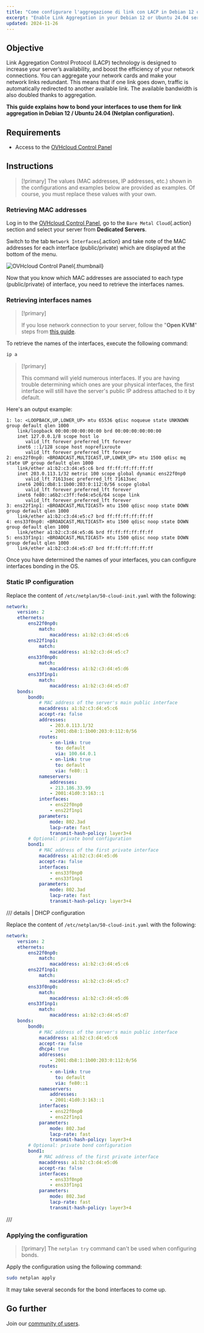 ```yaml
---
title: "Come configurare l'aggregazione di link con LACP in Debian 12 o Ubuntu 24.04 (EN)"
excerpt: "Enable Link Aggregation in your Debian 12 or Ubuntu 24.04 server (Netplan) to increase your server’s availability and boost the efficiency of your network connections"
updated: 2024-11-26
---
```


<style>
details>summary {
    color:rgb(33, 153, 232) !important;
    cursor: pointer;
}
details>summary::before {
    content:'\25B6';
    padding-right:1ch;
}
details[open]>summary::before {
    content:'\25BC';
}
</style>

## Objective

Link Aggregation Control Protocol (LACP) technology is designed to increase your server’s availability, and boost the efficiency of your network connections. You can aggregate your network cards and make your network links redundant. This means that if one link goes down, traffic is automatically redirected to another available link. The available bandwidth is also doubled thanks to aggregation.

**This guide explains how to bond your interfaces to use them for link aggregation in Debian 12 / Ubuntu 24.04 (Netplan configuration).**

## Requirements

- Access to the [OVHcloud Control Panel](/links/manager)

## Instructions

> [!primary]
> The values (MAC addresses, IP addresses, etc.) shown in the configurations and examples below are provided as examples. Of course, you must replace these values with your own.
>

### Retrieving MAC addresses

Log in to the [OVHcloud Control Panel](/links/manager), go to the `Bare Metal Cloud`{.action} section and select your server from **Dedicated Servers**.

Switch to the tab `Network Interfaces`{.action} and take note of the MAC addresses for each interface (public/private) which are displayed at the bottom of the menu.

![OVHcloud Control Panel](images/ControlPanel.png){.thumbnail}

Now that you know which MAC addresses are associated to each type (public/private) of interface, you need to retrieve the interfaces names.

### Retrieving interfaces names

> [!primary]
>
> If you lose network connection to your server, follow the "**Open KVM**" steps from [this guide](/pages/bare_metal_cloud/dedicated_servers/using_ipmi_on_dedicated_servers).
>

To retrieve the names of the interfaces, execute the following command:

```bash
ip a
```

> [!primary]
>
> This command will yield numerous interfaces. If you are having trouble determining which ones are your physical interfaces, the first interface will still have the server's public IP address attached to it by default.
>

Here's an output example:

```text
1: lo: <LOOPBACK,UP,LOWER_UP> mtu 65536 qdisc noqueue state UNKNOWN group default qlen 1000
    link/loopback 00:00:00:00:00:00 brd 00:00:00:00:00:00
    inet 127.0.0.1/8 scope host lo
       valid_lft forever preferred_lft forever
    inet6 ::1/128 scope host noprefixroute
       valid_lft forever preferred_lft forever
2: ens22f0np0: <BROADCAST,MULTICAST,UP,LOWER_UP> mtu 1500 qdisc mq state UP group default qlen 1000
    link/ether a1:b2:c3:d4:e5:c6 brd ff:ff:ff:ff:ff:ff
    inet 203.0.113.1/32 metric 100 scope global dynamic ens22f0np0
       valid_lft 71613sec preferred_lft 71613sec
    inet6 2001:db8:1:1b00:203:0:112:0/56 scope global
       valid_lft forever preferred_lft forever
    inet6 fe80::a6b2:c3ff:fed4:e5c6/64 scope link
       valid_lft forever preferred_lft forever
3: ens22f1np1: <BROADCAST,MULTICAST> mtu 1500 qdisc noop state DOWN group default qlen 1000
    link/ether a1:b2:c3:d4:e5:c7 brd ff:ff:ff:ff:ff:ff
4: ens33f0np0: <BROADCAST,MULTICAST> mtu 1500 qdisc noop state DOWN group default qlen 1000
    link/ether a1:b2:c3:d4:e5:d6 brd ff:ff:ff:ff:ff:ff
5: ens33f1np1: <BROADCAST,MULTICAST> mtu 1500 qdisc noop state DOWN group default qlen 1000
    link/ether a1:b2:c3:d4:e5:d7 brd ff:ff:ff:ff:ff:ff
```

Once you have determined the names of your interfaces, you can configure interfaces bonding in the OS.

### Static IP configuration

Replace the content of `/etc/netplan/50-cloud-init.yaml` with the following:

```yaml
network:
    version: 2
    ethernets:
        ens22f0np0:
            match:
                macaddress: a1:b2:c3:d4:e5:c6
        ens22f1np1:
            match:
                macaddress: a1:b2:c3:d4:e5:c7
        ens33f0np0:
            match:
                macaddress: a1:b2:c3:d4:e5:d6
        ens33f1np1:
            match:
                macaddress: a1:b2:c3:d4:e5:d7
    bonds:
        bond0:
            # MAC address of the server's main public interface
            macaddress: a1:b2:c3:d4:e5:c6
            accept-ra: false
            addresses:
                - 203.0.113.1/32
                - 2001:db8:1:1b00:203:0:112:0/56
            routes:
                - on-link: true
                  to: default
                  via: 100.64.0.1
                - on-link: true
                  to: default
                  via: fe80::1
            nameservers:
                addresses:
                - 213.186.33.99
                - 2001:41d0:3:163::1
            interfaces:
                - ens22f0np0
                - ens22f1np1
            parameters:
                mode: 802.3ad
                lacp-rate: fast
                transmit-hash-policy: layer3+4
        # Optional: private bond configuration
        bond1:
            # MAC address of the first private interface
            macaddress: a1:b2:c3:d4:e5:d6
            accept-ra: false
            interfaces:
                - ens33f0np0
                - ens33f1np1
            parameters:
                mode: 802.3ad
                lacp-rate: fast
                transmit-hash-policy: layer3+4
```

/// details | DHCP configuration

Replace the content of `/etc/netplan/50-cloud-init.yaml` with the following:

```yaml
network:
    version: 2
    ethernets:
        ens22f0np0:
            match:
                macaddress: a1:b2:c3:d4:e5:c6
        ens22f1np1:
            match:
                macaddress: a1:b2:c3:d4:e5:c7
        ens33f0np0:
            match:
                macaddress: a1:b2:c3:d4:e5:d6
        ens33f1np1:
            match:
                macaddress: a1:b2:c3:d4:e5:d7
    bonds:
        bond0:
            # MAC address of the server's main public interface
            macaddress: a1:b2:c3:d4:e5:c6
            accept-ra: false
            dhcp4: true
            addresses:
                - 2001:db8:1:1b00:203:0:112:0/56
            routes:
                - on-link: true
                  to: default
                  via: fe80::1
            nameservers:
                addresses:
                - 2001:41d0:3:163::1
            interfaces:
                - ens22f0np0
                - ens22f1np1
            parameters:
                mode: 802.3ad
                lacp-rate: fast
                transmit-hash-policy: layer3+4
        # Optional: private bond configuration
        bond1:
            # MAC address of the first private interface
            macaddress: a1:b2:c3:d4:e5:d6
            accept-ra: false
            interfaces:
                - ens33f0np0
                - ens33f1np1
            parameters:
                mode: 802.3ad
                lacp-rate: fast
                transmit-hash-policy: layer3+4
```

///

### Applying the configuration

> [!primary]
> The `netplan try` command can't be used when configuring bonds.

Apply the configuration using the following command:

```bash
sudo netplan apply
```

It may take several seconds for the bond interfaces to come up.

## Go further

Join our [community of users](/links/community).
